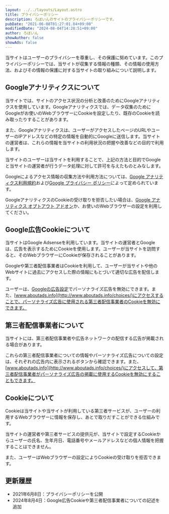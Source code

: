 ```yaml
---
layout: ../../layouts/Layout.astro
title: プライバシーポリシー
description: ろぼいんのサイトのプライバシーポリシーです。
pubDate: "2021-06-08T01:27:01.84+09:00"
modifiedDate: "2024-08-04T14:28:51+09:00"
author: ろぼいん
showAuthor: false
showAds: false
---
```


当サイトはユーザーのプライバシーを尊重し、その保護に努めています。このプライバシーポリシーでは、当サイトが収集する情報の種類、その情報の使用方法、およびその情報の保護に対する当サイトの取り組みについて説明します。

## Googleアナリティクスについて

当サイトでは、サイトのアクセス状況の分析と改善のためにGoogleアナリティクスを使用しています。Googleアナリティクスでは、データ収集のためにGoogleがお使いのWebブラウザーにCookieを設定したり、既存のCookieを読み取ったりすることがあります。

また、Googleアナリティクスは、ユーザーがアクセスしたページのURLやユーザーのIPアドレスなどの特定の情報を自動的にGoogleに送信します。当サイトの運営者は、これらの情報を当サイトの利用状況の把握や改善などの目的で利用します。

当サイトのユーザーは当サイトを利用することで、上記の方法と目的でGoogleと当サイトの運営者が行うデータ処理に対して許可を与えたものとみなします。

Googleによるアクセス情報の収集方法や利用方法については、[Google アナリティクス利用規約](https://marketingplatform.google.com/about/analytics/terms/jp/)および[Google プライバシー ポリシー](https://policies.google.com/privacy?hl=ja&gl=jp)によって定められています。

GoogleアナリティクスのCookieの受け取りを拒否したい場合は、[Google アナリティクス オプトアウト アドオン](https://tools.google.com/dlpage/gaoptout)か、お使いのWebブラウザーの設定を利用してください。

## Google広告Cookieについて

当サイトはGoogle Adsenseを利用しています。当サイトの運営者とGoogleは、広告を表示するためにCookieを使用します。ユーザーが当サイトを訪問すると、そのWebブラウザーにCookieが保存されることがあります。

Googleや第三者配信事業者はCookieを利用して、ユーザーが当サイトや他のWebサイトに過去にアクセスした際の情報にもとづいて適切な広告を配信します。

ユーザーは、[Googleの広告設定](https://www.google.com/settings/ads)でパーソナライズ広告を無効にできます。また、[www.aboutads.info](http://www.aboutads.info/choices/)にアクセスすることで、パーソナライズ広告に使用される第三者配信事業者のCookieを無効にできます。

## 第三者配信事業者について

当サイトには、第三者配信事業者や広告ネットワークの配信する広告が掲載される場合があります。

これらの第三者配信事業者についての情報やパーソナライズ広告についての設定は、それぞれの広告内に表示されるボタンから確認できます。また、[www.aboutads.info](http://www.aboutads.info/choices/)にアクセスして、第三者配信事業者がパーソナライズ広告の掲載に使用するCookieを無効にすることもできます。

## Cookieについて

Cookieは当サイトや当サイトが利用している第三者サービスが、ユーザーの利用するWebブラウザーに情報を保存し、あとで取りだすことができる仕組みです。

当サイトの運営者や第三者サービスの提供元が、当サイトで設定するCookieからユーザーの氏名、生年月日、電話番号やメールアドレスなどの個人情報を把握することはできません。

また、ユーザーはWebブラウザーの設定によりCookieの受け取りを拒否できます。

## 更新履歴

- 2021年6月8日：プライバシーポリシーを公開
- 2024年8月4日：Google広告Cookieや第三者配信事業者についての記述を追加

